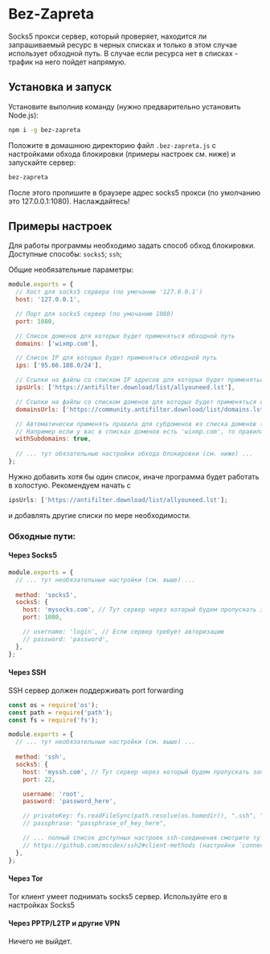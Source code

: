 # Bez-Zapreta

Socks5 прокси сервер, который проверяет, находится ли запрашиваемый ресурс в черных списках и только в этом случае использует обходной путь.
В случае если ресурса нет в списках - трафик на него пойдет напрямую.

## Установка и запуск

Установите выполнив команду (нужно предварительно установить Node.js):

```sh
npm i -g bez-zapreta
```

Положите в домашнюю директорию файл `.bez-zapreta.js` с настройками обхода блокировки (примеры настроек см. ниже) и запускайте сервер:

```sh
bez-zapreta
```

После этого пропишите в браузере адрес socks5 прокси (по умолчанию это 127.0.0.1:1080). Наслаждайтесь!

## Примеры настроек

Для работы программы необходимо задать способ обход блокировки. Доступные способы: `socks5`; `ssh`;

Общие необязательные параметры:

```js
module.exports = {
  // Хост для socks5 сервера (по умочанию '127.0.0.1')
  host: '127.0.0.1',

  // Порт для socks5 сервер (по умочанию 1080)
  port: 1080,

  // Список доменов для которых будет применяться обходной путь
  domains: ['wixmp.com'],

  // Список IP для которых будет применяться обходной путь
  ips: ['95.66.188.0/24'],

  // Ссылки на файлы со списком IP адресов для которых будет применяться обходной путь
  ipsUrls: ['https://antifilter.download/list/allyouneed.lst'],

  // Ссылки на файлы со списком доменов для которых будет применяться обходной путь
  domainsUrls: ['https://community.antifilter.download/list/domains.lst'],

  // Автоматически применять правила для субдоменов из списка доменов (по умолчанию true)
  // Например если у вас в списках доменов есть 'wixmp.com', то правила будут применены ко всем субдоменам '*.wixmp.com'
  withSubdomains: true,
  
  // ... тут обязательные настройки обхода блокировки (см. ниже) ...
};
```

Нужно добавить хотя бы один список, иначе программа будет работать в холостую. Рекомендуем начать с

```js
ipsUrls: ['https://antifilter.download/list/allyouneed.lst'];
```

и добавлять другие списки по мере необходимости.

### Обходные пути:

#### Через Socks5

```javascript
module.exports = {
  // ... тут необязательные настройки (см. выше) ...
  
  method: 'socks5',
  socks5: {
    host: 'mysocks.com', // Тут сервер через который будем пропускать запросы на заблокированные ресурсы
    port: 1080,

    // username: 'login', // Если сервер требует авторизацию
    // password: 'password',
  },
};
```

#### Через SSH

SSH сервер должен поддерживать port forwarding

```javascript
const os = require('os');
const path = require('path');
const fs = require('fs');

module.exports = {
  // ... тут необязательные настройки (см. выше) ...
  
  method: 'ssh',
  socks5: {
    host: 'myssh.com', // Тут сервер через который будем пропускать запросы на заблокированные ресурсы
    port: 22,

    username: 'root',
    password: 'password_here',

    // privateKey: fs.readFileSync(path.resolve(os.homedir(), ".ssh", "id_rsa")),
    // passphrase: "passphrase_of_key_here",

    // ... полный список доступных настроек ssh-соединения смотрите тут:
    // https://github.com/mscdex/ssh2#client-methods (настройки `connect`)
  },
};
```

#### Через Tor

Tor клиент умеет поднимать socks5 сервер. Используйте его в настройках Socks5

#### Через PPTP/L2TP и другие VPN

Ничего не выйдет.
